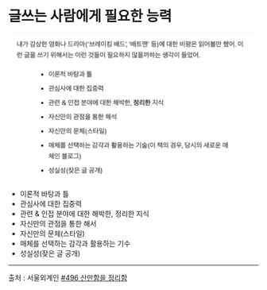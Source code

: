 # 글쓰는 사람에게 필요한 능력

![](Assets/CleanShot%202023-09-19%20at%2007.04.23@2x.png)

- 이론적 바탕과 틀
- 관심사에 대한 집중력
- 관련 & 인접 분야에 대한 해박한, 정리한 지식
- 자신만의 관점을 통한 해서
- 자신만의 문체(스타일)
- 매체를 선택하는 감각과 활용하는 기수
- 성실성(잦은 글 공개)


---
출처 : 서울외계인 [\#496 산만함을 정리함](https://substack.com/app-link/post?publication_id=561151&post_id=137143168&utm_source=post-email-title&utm_campaign=email-post-title&isFreemail=true&r=yec5l&token=eyJ1c2VyX2lkIjo1Nzc3NTg4MSwicG9zdF9pZCI6MTM3MTQzMTY4LCJpYXQiOjE2OTUwNzI2NTcsImV4cCI6MTY5NzY2NDY1NywiaXNzIjoicHViLTU2MTE1MSIsInN1YiI6InBvc3QtcmVhY3Rpb24ifQ.tZ86SPi3GsTTEpqvOEh572L68yojRAeVdA7Lh4ckoYU)
